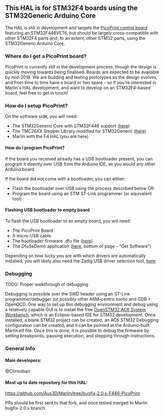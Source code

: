## This HAL is for STM32F4 boards using the STM32Generic Arduino Core

The HAL is still in development and targets the [PicoPrint control board](https://github.com/Aus3D/PicoPrint) featuring an STM32F446VET6, but should be largely cross-compatible with other STM32F4 parts and, to an extent, other STM32 parts, using the STM32Generic Arduino Core.

### Where do I get a PicoPrint board?

PicoPrint is currently still in the development process, though the design is quickly moving towards being finalised. Boards are expected to be available by mid-2018. We are building and testing prototypes as the design evolves, and from time to time have a board or two spare - so if you're interested in Marlin's HAL development, and want to develop on an STM32F4-based board, feel free to get in touch!

### How do I setup PicoPrint?

On the software side, you will need:

* The STM32Generic Core with STM32F446 support ([here](https://github.com/chrissbarr/STM32GENERIC/tree/F446VE))
* The TMC26XX Stepper Library modified for STM32Generic ([here](https://github.com/Aus3D/TMC26XStepper/tree/PicoPrint))
* Marlin with the F4 HAL (you are here)

#### How do I program PicoPrint?

If the board you received already has a USB bootloader present, you can program it directly over USB from the Arduino IDE, as you would any other Arduino board. 

If the board did not come with a bootloader, you can either:

* Flash the bootloader over USB using the process described below
OR
* Program the board using an STM ST-Link programmer (or equivalent tool)


#### Flashing USB bootloader to empty board
To flash the USB bootloader to an empty board, you will need:
* The PicoPrint Board
* A micro-USB cable
* The bootloader firmware .dfu file ([here](https://github.com/chrissbarr/PicoPrint-Bootloader/releases))
* The DfuSeDemo application ([here](http://www.st.com/en/development-tools/stsw-stm32080.html), bottom of page - "Get Software")

Depending on how lucky you are with which drivers are automatically installed, you will likely also need the Zadig USB driver selection tool, [here](http://zadig.akeo.ie/).

### Debugging 
TODO: Proper walkthrough of debugging

Debugging is possible over the SWD header using an ST-Link programmer/debugger (or possibly other ARM-centric tools) and GDB + OpenOCD. One way to set up this debugging environment and debug using a relatively capable GUI is to install the free [OpenSTM32 AC6 System Workbench](http://www.openstm32.org/HomePage), which is an Eclipse-based IDE for STM32 development. 
Once installed, a blank STM32 project can be created, an AC6 STM32 Debugging configuration can be created, and it can be pointed at the Arduino-built Marlin.elf file. Once this is done, it is possible to debug the firmware by setting breakpoints, pausing execution, and stepping through instructions.

### General Info
#### Main developers:
@Chrissbarr

#### Most up to date repository for this HAL:
https://github.com/Aus3D/Marlin/tree/bugfix-2.0.x-F446-PicoPrint

PRs should be first sent to that fork, and once tested merged to Marlin bugfix-2.0.x branch.


